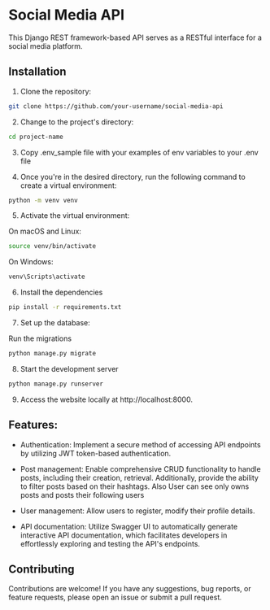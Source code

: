 # Social Media API

This Django REST framework-based API serves as a RESTful interface for a social media platform.

## Installation

1. Clone the repository:

```bash
git clone https://github.com/your-username/social-media-api
```

2. Change to the project's directory:
```bash
cd project-name
```
3. Сopy .env_sample file with your examples of env variables to your .env
file


4. Once you're in the desired directory, run the following command to create a virtual environment:
```bash
python -m venv venv
```
5. Activate the virtual environment:

On macOS and Linux:

```bash
source venv/bin/activate
```
On Windows:
```bash
venv\Scripts\activate
```

6. Install the dependencies

```bash
pip install -r requirements.txt
```

7. Set up the database:

Run the migrations

```bash
python manage.py migrate
```


8. Start the development server
```bash
python manage.py runserver
```
9. Access the website locally at http://localhost:8000.


## Features:

- Authentication: Implement a secure method of accessing API endpoints by utilizing JWT token-based authentication.


- Post management: Enable comprehensive CRUD functionality to handle posts, including their creation, retrieval. Additionally, provide the ability to filter posts based on their hashtags. Also User can see only owns posts and posts their following users




- User management: Allow users to register, modify their profile details.


- API documentation: Utilize Swagger UI to automatically generate interactive API documentation, which facilitates developers in effortlessly exploring and testing the API's endpoints.

## Contributing

Contributions are welcome! If you have any suggestions, bug reports, or feature requests, please open an issue or submit a pull request.



